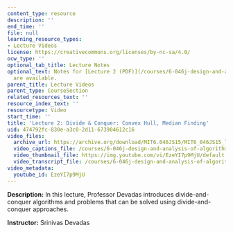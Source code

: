 ```yaml
---
content_type: resource
description: ''
end_time: ''
file: null
learning_resource_types:
- Lecture Videos
license: https://creativecommons.org/licenses/by-nc-sa/4.0/
ocw_type: ''
optional_tab_title: Lecture Notes
optional_text: Notes for [Lecture 2 (PDF)](/courses/6-046j-design-and-analysis-of-algorithms-spring-2015/resources/mit6_046js15_lec02)
  are available.
parent_title: Lecture Videos
parent_type: CourseSection
related_resources_text: ''
resource_index_text: ''
resourcetype: Video
start_time: ''
title: 'Lecture 2: Divide & Conquer: Convex Hull, Median Finding'
uid: 474792fc-830e-a3c0-2d11-673904612c16
video_files:
  archive_url: https://archive.org/download/MIT6.046JS15/MIT6_046JS15_lec02_300k.mp4
  video_captions_file: /courses/6-046j-design-and-analysis-of-algorithms-spring-2015/4f2ce382bf595565858246f358677cc7_EzeYI7p9MjU.vtt
  video_thumbnail_file: https://img.youtube.com/vi/EzeYI7p9MjU/default.jpg
  video_transcript_file: /courses/6-046j-design-and-analysis-of-algorithms-spring-2015/461c3f2a75384eaaffce53f66f153a50_EzeYI7p9MjU.pdf
video_metadata:
  youtube_id: EzeYI7p9MjU
---
```


**Description:** In this lecture, Professor Devadas introduces divide-and-conquer algorithms and problems that can be solved using divide-and-conquer approaches.

**Instructor:** Srinivas Devadas

